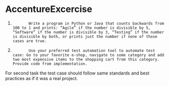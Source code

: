 # AccentureExcercise

1.            Write a program in Python or Java that counts backwards from 100 to 1 and prints: “Agile” if the number is divisible by 5, “Software” if the number is divisible by 3, “Testing” if the number is divisible by both, or prints just the number if none of those cases are true.

 

2.            Use your preferred test automation tool to automate test case: Go to your favorite e-shop, navigate to some category and add two most expensive items to the shopping cart from this category. Provide code from implementation.

 

For second task the test case should follow same standards and best practices as if it was a real project.
